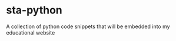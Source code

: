 # sta-python
A collection of python code snippets that will be embedded into my educational website
